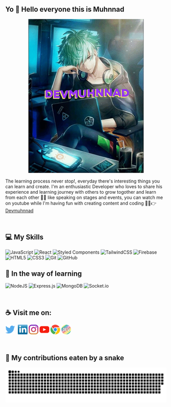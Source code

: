 ## Yo 👋 Hello everyone this is Muhnnad

<p align="center">
  <img src="https://github.com/devmuhnnad/devmuhnnad/blob/main/devgif.gif" alt="gif devmuhnnad" />
</p>

The learning process never stop!, everyday there's interesting things you can learn and create.
I'm an enthusiastic Developer who loves to share his experience and learning journey with others to grow togother and learn from each other 🌠💜 like speaking on stages and events, you can watch me on youtube while I'm having fun with creating content and coding 👨‍💻👉 [Devmuhnnad](https://www.youtube.com/channel/UCfP8vqQZJILAfQp4WEGozzg)

<br/>

## 💻 My Skills

![JavaScript](https://img.shields.io/badge/javascript-%23323330.svg?style=for-the-badge&logo=javascript&logoColor=%23F7DF1E)
![React](https://img.shields.io/badge/react-%2320232a.svg?style=for-the-badge&logo=react&logoColor=%2361DAFB)
![Styled Components](https://img.shields.io/badge/styled--components-DB7093?style=for-the-badge&logo=styled-components&logoColor=white)
![TailwindCSS](https://img.shields.io/badge/tailwindcss-%2338B2AC.svg?style=for-the-badge&logo=tailwind-css&logoColor=white)
![Firebase](https://img.shields.io/badge/firebase-%23039BE5.svg?style=for-the-badge&logo=firebase)
![HTML5](https://img.shields.io/badge/html5-%23E34F26.svg?style=for-the-badge&logo=html5&logoColor=white)
![CSS3](https://img.shields.io/badge/css3-%231572B6.svg?style=for-the-badge&logo=css3&logoColor=white)
![Git](https://img.shields.io/badge/git-%23F05033.svg?style=for-the-badge&logo=git&logoColor=white)
![GitHub](https://img.shields.io/badge/github-%23121011.svg?style=for-the-badge&logo=github&logoColor=white)
<br/>

## 💜 In the way of learning

![NodeJS](https://img.shields.io/badge/node.js-6DA55F?style=for-the-badge&logo=node.js&logoColor=white)
![Express.js](https://img.shields.io/badge/express.js-%23404d59.svg?style=for-the-badge&logo=express&logoColor=%2361DAFB)
![MongoDB](https://img.shields.io/badge/MongoDB-%234ea94b.svg?style=for-the-badge&logo=mongodb&logoColor=white)
![Socket.io](https://img.shields.io/badge/Socket.io-black?style=for-the-badge&logo=socket.io&badgeColor=010101)

<br/>

## ☕ Visit me on:

<p align="left">
<a style="margin-right: 5px;"  href="https://twitter.com/devmuhnnad" target="blank"><img align="center" src="https://github.com/devmuhnnad/devmuhnnad/blob/main/socials/twitter%20(2).png" alt="" height="30" /></a>
<a href="https://www.linkedin.com/in/devmuhnnad/" target="blank"><img align="center" src="https://github.com/devmuhnnad/devmuhnnad/blob/main/socials/transparent-Linkedin-logo-icon.png" alt="" height="30" /></a>
<a href="https://www.instagram.com/devmuhnnad/" target="blank"><img align="center" src="https://github.com/devmuhnnad/devmuhnnad/blob/main/socials/instagram.png" alt="" height="30" /></a>
<a href="https://www.youtube.com/channel/UCfP8vqQZJILAfQp4WEGozzg" target="blank"><img align="center" src="https://github.com/devmuhnnad/devmuhnnad/blob/main/socials/youtube.png" alt="" height="30" /></a>
<a href="https://muhnnad.me" target="blank"><img align="center" src="https://github.com/devmuhnnad/devmuhnnad/blob/main/socials/chrome.png" alt="" height="30" /></a>
<a href="https://dev.to/devmuhnnad" target="blank"><img align="center" src="https://github.com/devmuhnnad/devmuhnnad/blob/main/socials/devto.png" alt="" height="30" /></a>
<a href="http://discordapp.com/users/819686854990233681" target="blank"><img align="center" src="https://www.freepnglogos.com/uploads/discord-logo-png/discord-will-provide-official-verification-esports-team-4.png" alt="" height="30" /></a>
</p>

<br/>

## 🐍 My contributions eaten by a snake
![snake gif](https://github.com/devmuhnnad/devmuhnnad/blob/output/github-contribution-grid-snake.svg)

